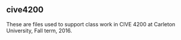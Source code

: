 ## cive4200

These are files used to support class work in CIVE 4200
at Carleton University, Fall term, 2016.